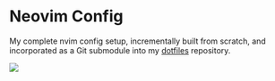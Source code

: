 # Neovim Config

My complete nvim config setup, incrementally built from scratch, and incorporated as a Git submodule into my [dotfiles](https://github.com/MurtadhaInit/dotfiles) repository.

![](https://upload.wikimedia.org/wikipedia/commons/4/4f/Neovim-logo.svg)
